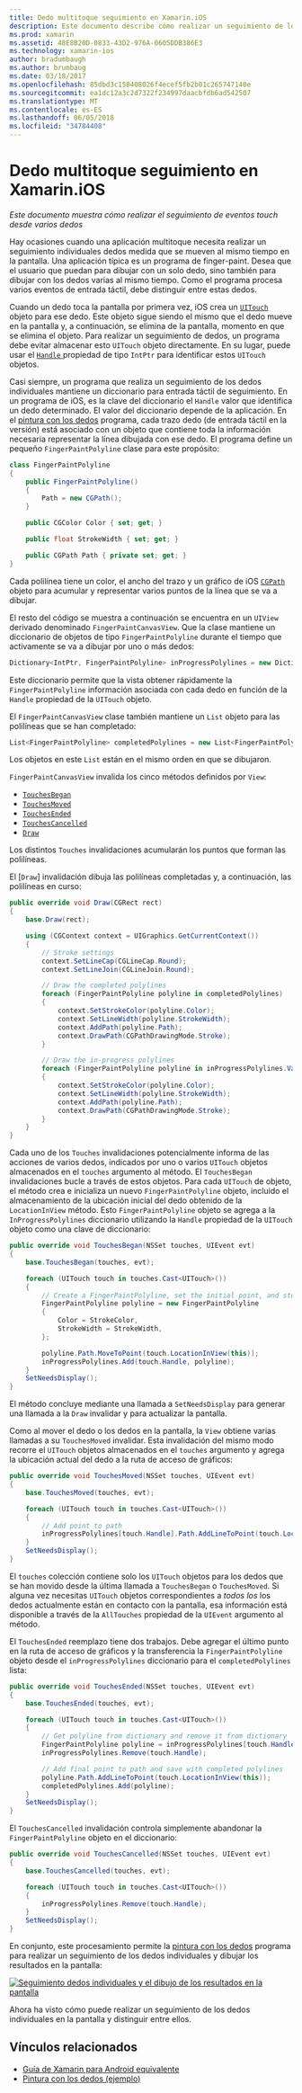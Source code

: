 ```yaml
---
title: Dedo multitoque seguimiento en Xamarin.iOS
description: Este documento describe cómo realizar un seguimiento de los dedos individuales en los movimientos multitáctiles en una aplicación de Xamarin.iOS. Centra en un ejemplo de aplicación finger-painting.
ms.prod: xamarin
ms.assetid: 48E8B20D-0833-43D2-976A-0605DDB386E3
ms.technology: xamarin-ios
author: bradumbaugh
ms.author: brumbaug
ms.date: 03/18/2017
ms.openlocfilehash: 85dbd3c158408026f4ecef5fb2b01c265747140e
ms.sourcegitcommit: ea1dc12a3c2d7322f234997daacbfdb6ad542507
ms.translationtype: MT
ms.contentlocale: es-ES
ms.lasthandoff: 06/05/2018
ms.locfileid: "34784408"
---
```

# <a name="multi-touch-finger-tracking-in-xamarinios"></a>Dedo multitoque seguimiento en Xamarin.iOS

_Este documento muestra cómo realizar el seguimiento de eventos touch desde varios dedos_

Hay ocasiones cuando una aplicación multitoque necesita realizar un seguimiento individuales dedos medida que se mueven al mismo tiempo en la pantalla. Una aplicación típica es un programa de finger-paint. Desea que el usuario que puedan para dibujar con un solo dedo, sino también para dibujar con los dedos varias al mismo tiempo. Como el programa procesa varios eventos de entrada táctil, debe distinguir entre estas dedos.

Cuando un dedo toca la pantalla por primera vez, iOS crea un [ `UITouch` ](https://developer.xamarin.com/api/type/UIKit.UITouch/) objeto para ese dedo. Este objeto sigue siendo el mismo que el dedo mueve en la pantalla y, a continuación, se elimina de la pantalla, momento en que se elimina el objeto. Para realizar un seguimiento de dedos, un programa debe evitar almacenar esto `UITouch` objeto directamente. En su lugar, puede usar el [ `Handle` ](https://developer.xamarin.com/api/property/Foundation.NSObject.Handle/) propiedad de tipo `IntPtr` para identificar estos `UITouch` objetos.

Casi siempre, un programa que realiza un seguimiento de los dedos individuales mantiene un diccionario para entrada táctil de seguimiento. En un programa de iOS, es la clave del diccionario el `Handle` valor que identifica un dedo determinado. El valor del diccionario depende de la aplicación. En el [pintura con los dedos](https://developer.xamarin.com/samples/monotouch/ApplicationFundamentals/FingerPaint) programa, cada trazo dedo (de entrada táctil en la versión) está asociado con un objeto que contiene toda la información necesaria representar la línea dibujada con ese dedo. El programa define un pequeño `FingerPaintPolyline` clase para este propósito:

```csharp
class FingerPaintPolyline
{
    public FingerPaintPolyline()
    {
        Path = new CGPath();
    }

    public CGColor Color { set; get; }

    public float StrokeWidth { set; get; }

    public CGPath Path { private set; get; }
}
```

Cada polilínea tiene un color, el ancho del trazo y un gráfico de iOS [ `CGPath` ](https://developer.xamarin.com/api/type/CoreGraphics.CGPath/) objeto para acumular y representar varios puntos de la línea que se va a dibujar.


El resto del código se muestra a continuación se encuentra en un `UIView` derivado denominado `FingerPaintCanvasView`. Que la clase mantiene un diccionario de objetos de tipo `FingerPaintPolyline` durante el tiempo que activamente se va a dibujar por uno o más dedos:

```csharp
Dictionary<IntPtr, FingerPaintPolyline> inProgressPolylines = new Dictionary<IntPtr, FingerPaintPolyline>();
```

Este diccionario permite que la vista obtener rápidamente la `FingerPaintPolyline` información asociada con cada dedo en función de la `Handle` propiedad de la `UITouch` objeto.

El `FingerPaintCanvasView` clase también mantiene un `List` objeto para las polilíneas que se han completado:

```csharp
List<FingerPaintPolyline> completedPolylines = new List<FingerPaintPolyline>();
```

Los objetos en este `List` están en el mismo orden en que se dibujaron.

`FingerPaintCanvasView` invalida los cinco métodos definidos por `View`:

- [`TouchesBegan`](https://developer.xamarin.com/api/member/UIKit.UIResponder.TouchesBegan/p/Foundation.NSSet/UIKit.UIEvent/)
- [`TouchesMoved`](https://developer.xamarin.com/api/member/UIKit.UIResponder.TouchesMoved/p/Foundation.NSSet/UIKit.UIEvent/)
- [`TouchesEnded`](https://developer.xamarin.com/api/member/UIKit.UIResponder.TouchesEnded/p/Foundation.NSSet/UIKit.UIEvent/)
- [`TouchesCancelled`](https://developer.xamarin.com/api/member/UIKit.UIResponder.TouchesCancelled/p/Foundation.NSSet/UIKit.UIEvent/)
- [`Draw`](https://developer.xamarin.com/api/member/UIKit.UIView.Draw/p/CoreGraphics.CGRect/)

Los distintos `Touches` invalidaciones acumularán los puntos que forman las polilíneas.

El [`Draw`] invalidación dibuja las polilíneas completadas y, a continuación, las polilíneas en curso:

```csharp
public override void Draw(CGRect rect)
{
    base.Draw(rect);

    using (CGContext context = UIGraphics.GetCurrentContext())
    {
        // Stroke settings
        context.SetLineCap(CGLineCap.Round);
        context.SetLineJoin(CGLineJoin.Round);

        // Draw the completed polylines
        foreach (FingerPaintPolyline polyline in completedPolylines)
        {
            context.SetStrokeColor(polyline.Color);
            context.SetLineWidth(polyline.StrokeWidth);
            context.AddPath(polyline.Path);
            context.DrawPath(CGPathDrawingMode.Stroke);
        }

        // Draw the in-progress polylines
        foreach (FingerPaintPolyline polyline in inProgressPolylines.Values)
        {
            context.SetStrokeColor(polyline.Color);
            context.SetLineWidth(polyline.StrokeWidth);
            context.AddPath(polyline.Path);
            context.DrawPath(CGPathDrawingMode.Stroke);
        }
    }
}
```

Cada uno de los `Touches` invalidaciones potencialmente informa de las acciones de varios dedos, indicados por uno o varios `UITouch` objetos almacenados en el `touches` argumento al método. El `TouchesBegan` invalidaciones bucle a través de estos objetos. Para cada `UITouch` de objeto, el método crea e inicializa un nuevo `FingerPaintPolyline` objeto, incluido el almacenamiento de la ubicación inicial del dedo obtenido de la `LocationInView` método. Esto `FingerPaintPolyline` objeto se agrega a la `InProgressPolylines` diccionario utilizando la `Handle` propiedad de la `UITouch` objeto como una clave de diccionario:

```csharp
public override void TouchesBegan(NSSet touches, UIEvent evt)
{
    base.TouchesBegan(touches, evt);

    foreach (UITouch touch in touches.Cast<UITouch>())
    {
        // Create a FingerPaintPolyline, set the initial point, and store it
        FingerPaintPolyline polyline = new FingerPaintPolyline
        {
            Color = StrokeColor,
            StrokeWidth = StrokeWidth,
        };

        polyline.Path.MoveToPoint(touch.LocationInView(this));
        inProgressPolylines.Add(touch.Handle, polyline);
    }
    SetNeedsDisplay();
}
```

El método concluye mediante una llamada a `SetNeedsDisplay` para generar una llamada a la `Draw` invalidar y para actualizar la pantalla.

Como al mover el dedo o los dedos en la pantalla, la `View` obtiene varias llamadas a su `TouchesMoved` invalidar. Esta invalidación del mismo modo recorre el `UITouch` objetos almacenados en el `touches` argumento y agrega la ubicación actual del dedo a la ruta de acceso de gráficos:

```csharp
public override void TouchesMoved(NSSet touches, UIEvent evt)
{
    base.TouchesMoved(touches, evt);

    foreach (UITouch touch in touches.Cast<UITouch>())
    {
        // Add point to path
        inProgressPolylines[touch.Handle].Path.AddLineToPoint(touch.LocationInView(this));
    }
    SetNeedsDisplay();
}
```

El `touches` colección contiene solo los `UITouch` objetos para los dedos que se han movido desde la última llamada a `TouchesBegan` o `TouchesMoved`. Si alguna vez necesitas `UITouch` objetos correspondientes a *todos los* los dedos actualmente están en contacto con la pantalla, esa información está disponible a través de la `AllTouches` propiedad de la `UIEvent` argumento al método.

El `TouchesEnded` reemplazo tiene dos trabajos. Debe agregar el último punto en la ruta de acceso de gráficos y la transferencia la `FingerPaintPolyline` objeto desde el `inProgressPolylines` diccionario para el `completedPolylines` lista:

```csharp
public override void TouchesEnded(NSSet touches, UIEvent evt)
{
    base.TouchesEnded(touches, evt);

    foreach (UITouch touch in touches.Cast<UITouch>())
    {
        // Get polyline from dictionary and remove it from dictionary
        FingerPaintPolyline polyline = inProgressPolylines[touch.Handle];
        inProgressPolylines.Remove(touch.Handle);

        // Add final point to path and save with completed polylines
        polyline.Path.AddLineToPoint(touch.LocationInView(this));
        completedPolylines.Add(polyline);
    }
    SetNeedsDisplay();
}
```

El `TouchesCancelled` invalidación controla simplemente abandonar la `FingerPaintPolyline` objeto en el diccionario:

```csharp
public override void TouchesCancelled(NSSet touches, UIEvent evt)
{
    base.TouchesCancelled(touches, evt);

    foreach (UITouch touch in touches.Cast<UITouch>())
    {
        inProgressPolylines.Remove(touch.Handle);
    }
    SetNeedsDisplay();
}
```

En conjunto, este procesamiento permite la [pintura con los dedos](https://developer.xamarin.com/samples/monotouch/ApplicationFundamentals/FingerPaint) programa para realizar un seguimiento de los dedos individuales y dibujar los resultados en la pantalla:

[![](touch-tracking-images/image01.png "Seguimiento dedos individuales y el dibujo de los resultados en la pantalla")](touch-tracking-images/image01.png#lightbox)

Ahora ha visto cómo puede realizar un seguimiento de los dedos individuales en la pantalla y distinguir entre ellos.



## <a name="related-links"></a>Vínculos relacionados

- [Guía de Xamarin para Android equivalente](~/android/app-fundamentals/touch/touch-tracking.md)
- [Pintura con los dedos (ejemplo)](https://developer.xamarin.com/samples/monotouch/ApplicationFundamentals/FingerPaint)

